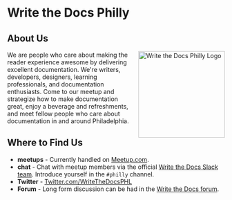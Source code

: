 Write the Docs Philly
===========================

## About Us

<img src="/_static/img/logos/writethedocsphl-logo.png" style="margin:0 0 20px 20px;width:200px;max-width:100%;float:right;" alt="Write the Docs Philly Logo" />

We are people who care about making the reader experience awesome by delivering excellent documentation. We're writers, developers, designers, learning professionals, and documentation enthusiasts. Come to our meetup and strategize how to make documentation great, enjoy a beverage and refreshments, and meet fellow people who care about documentation in and around Philadelphia.

## Where to Find Us

- **meetups** - Currently handled on [Meetup.com](https://www.meetup.com/WTD-Philadelphia/).
- **chat** - Chat with meetup members via the official [Write the Docs Slack team](https://slack.writethedocs.org/). Introduce yourself in the `#philly` channel.
- **Twitter** - [Twitter.com/WriteTheDocsPHL](https://twitter.com/WriteTheDocsPHL)
- **Forum** - Long form discussion can be had in the [Write the Docs forum](https://forum.writethedocs.org/c/meetups).
